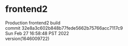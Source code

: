 # frontend2  
Production frontend2 build  
commit 32e8a3c602b848b77fede5662b75766acc7117c9  
Sun Feb 27 16:58:48 PST 2022  
version(1646009722)  
